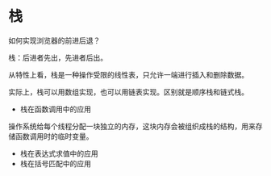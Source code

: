 # 栈

如何实现浏览器的前进后退？

栈：后进者先出，先进者后出。

从特性上看，栈是一种操作受限的线性表，只允许一端进行插入和删除数据。

实际上，栈可以用数组实现，也可以用链表实现。区别就是顺序栈和链式栈。

- 栈在函数调用中的应用

操作系统给每个线程分配一块独立的内存，这块内存会被组织成栈的结构，用来存储函数调用时的临时变量。

- 栈在表达式求值中的应用
- 栈在括号匹配中的应用